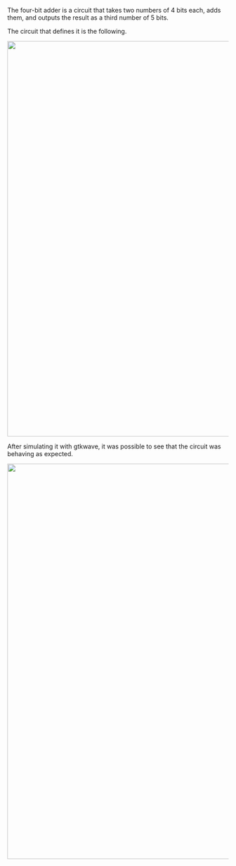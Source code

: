 The four-bit adder is a circuit that takes two numbers of 4 bits each, adds them, and outputs the result as a third number of 5 bits.

The circuit that defines it is the following.

<p align="center">
  <img src="https://github.com/user-attachments/assets/f83de4d3-4779-46bd-8ce8-567b28f21a81" width="900" />
</p>

After simulating it with gtkwave, it was possible to see that the circuit was behaving as expected.

<p align="center">
  <img src="https://github.com/user-attachments/assets/68b2e58a-d0ce-42f6-951a-36e8a27506bd" width="900" />
</p>
